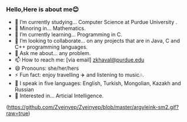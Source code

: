 ### Hello,Here is about me😊


- 🔭 I’m currently studying... Computer Science at Purdue University .
- 📓 Minoring in... Mathematics.
- 🌱 I’m currently learning... Programming in C.
- 👯 I’m looking to collaborate... on any projects that are in Java, C and C++ programming languages.
- 💬 Ask me about... any problem.
- 📫 How to reach me: [via email] zkhaval@purdue.edu
- 😄 Pronouns: she/her/hers
- ⚡ Fun fact: enjoy travelling ✈️ and listening to music🎶.
- 📒 I speak in five languages: English, Turkish, Mongolian, Kazakh and Russian
- 🦾 Interested in...  Articial Intelligence.


(https://github.com/Zyeinyep/Zyeinyep/blob/master/argyleink-sm2.gif?raw=true)
